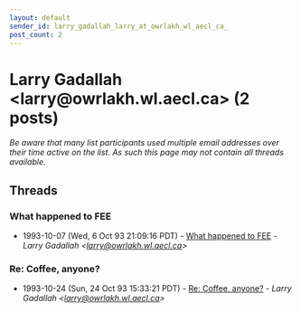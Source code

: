 ```yaml
---
layout: default
sender_id: larry_gadallah_larry_at_owrlakh_wl_aecl_ca_
post_count: 2
---
```


# Larry Gadallah <larry<span>@</span>owrlakh.wl.aecl.ca> (2 posts)

_Be aware that many list participants used multiple email addresses over their time active on the list. As such this page may not contain all threads available._

## Threads

### What happened to FEE
+ 1993-10-07 (Wed, 6 Oct 93 21:09:16 PDT) - [What happened to FEE](/archive/1993/10/ab77729ab058caea2f89235f2684bdc1ec6c10c91464346b2efa5ad4069f4651) - _Larry Gadallah \<larry@owrlakh.wl.aecl.ca\>_

### Re: Coffee, anyone?
+ 1993-10-24 (Sun, 24 Oct 93 15:33:21 PDT) - [Re: Coffee, anyone?](/archive/1993/10/49b39defd356e71090a06c3db1693bd69734f4e292e111da469016cc68da2654) - _Larry Gadallah \<larry@owrlakh.wl.aecl.ca\>_

